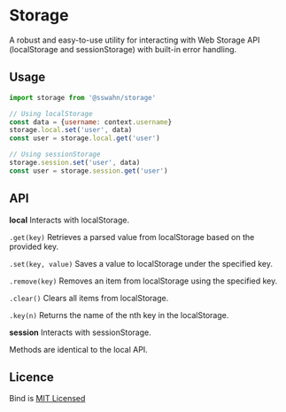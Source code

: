 # Storage
A robust and easy-to-use utility for interacting with Web Storage API (localStorage and sessionStorage) with built-in error handling.  

## Usage  

```javascript
import storage from '@sswahn/storage'

// Using localStorage
const data = {username: context.username}
storage.local.set('user', data)
const user = storage.local.get('user')

// Using sessionStorage
storage.session.set('user', data)
const user = storage.session.get('user')
```

## API  

**local**
Interacts with localStorage.  

`.get(key)`
Retrieves a parsed value from localStorage based on the provided key.  

`.set(key, value)`
Saves a value to localStorage under the specified key.  

`.remove(key)`
Removes an item from localStorage using the specified key.  

`.clear()`
Clears all items from localStorage.  

`.key(n)`
Returns the name of the nth key in the localStorage.  

**session**
Interacts with sessionStorage.  

Methods are identical to the local API.  

## Licence
Bind is [MIT Licensed](https://github.com/sswahn/bind/blob/main/LICENSE)

